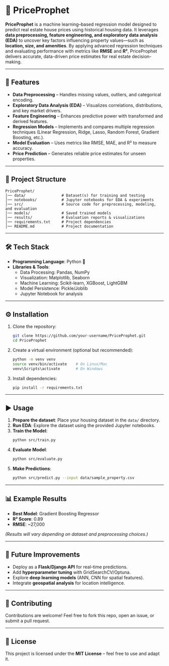 # 🏡 PriceProphet  

**PriceProphet** is a machine learning–based regression model designed to predict real estate house prices using historical housing data. It leverages **data preprocessing, feature engineering, and exploratory data analysis (EDA)** to uncover key factors influencing property values—such as **location, size, and amenities**. By applying advanced regression techniques and evaluating performance with metrics like **RMSE** and **R²**, PriceProphet delivers accurate, data-driven price estimates for real estate decision-making.  

---

## 🚀 Features  
- **Data Preprocessing** – Handles missing values, outliers, and categorical encoding.  
- **Exploratory Data Analysis (EDA)** – Visualizes correlations, distributions, and key market drivers.  
- **Feature Engineering** – Enhances predictive power with transformed and derived features.  
- **Regression Models** – Implements and compares multiple regression techniques (Linear Regression, Ridge, Lasso, Random Forest, Gradient Boosting, etc.).  
- **Model Evaluation** – Uses metrics like RMSE, MAE, and R² to measure accuracy.  
- **Price Prediction** – Generates reliable price estimates for unseen properties.  

---

## 📂 Project Structure  

```
PriceProphet/
│── data/                # Dataset(s) for training and testing
│── notebooks/           # Jupyter notebooks for EDA & experiments
│── src/                 # Source code for preprocessing, modeling, and evaluation
│── models/              # Saved trained models
│── results/             # Evaluation reports & visualizations
│── requirements.txt     # Project dependencies
│── README.md            # Project documentation
```

---

## 🛠️ Tech Stack  
- **Programming Language**: Python 🐍  
- **Libraries & Tools**:  
  - Data Processing: Pandas, NumPy  
  - Visualization: Matplotlib, Seaborn  
  - Machine Learning: Scikit-learn, XGBoost, LightGBM  
  - Model Persistence: Pickle/Joblib  
  - Jupyter Notebook for analysis  

---

## ⚙️ Installation  

1. Clone the repository:  
   ```bash
   git clone https://github.com/your-username/PriceProphet.git
   cd PriceProphet
   ```

2. Create a virtual environment (optional but recommended):  
   ```bash
   python -m venv venv
   source venv/bin/activate    # On Linux/Mac
   venv\Scripts\activate       # On Windows
   ```

3. Install dependencies:  
   ```bash
   pip install -r requirements.txt
   ```

---

## ▶️ Usage  

1. **Prepare the dataset**: Place your housing dataset in the `data/` directory.  
2. **Run EDA**: Explore the dataset using the provided Jupyter notebooks.  
3. **Train the Model**:  
   ```bash
   python src/train.py
   ```  
4. **Evaluate Model**:  
   ```bash
   python src/evaluate.py
   ```  
5. **Make Predictions**:  
   ```bash
   python src/predict.py --input data/sample_property.csv
   ```

---

## 📊 Example Results  

- **Best Model**: Gradient Boosting Regressor  
- **R² Score**: 0.89  
- **RMSE**: ~27,000  

*(Results will vary depending on dataset and preprocessing choices.)*

---

## 📌 Future Improvements  
- Deploy as a **Flask/Django API** for real-time predictions.  
- Add **hyperparameter tuning** with GridSearchCV/Optuna.  
- Explore **deep learning models** (ANN, CNN for spatial features).  
- Integrate **geospatial analysis** for location intelligence.  

---

## 🤝 Contributing  
Contributions are welcome! Feel free to fork this repo, open an issue, or submit a pull request.  

---

## 📜 License  
This project is licensed under the **MIT License** – feel free to use and adapt it.  
